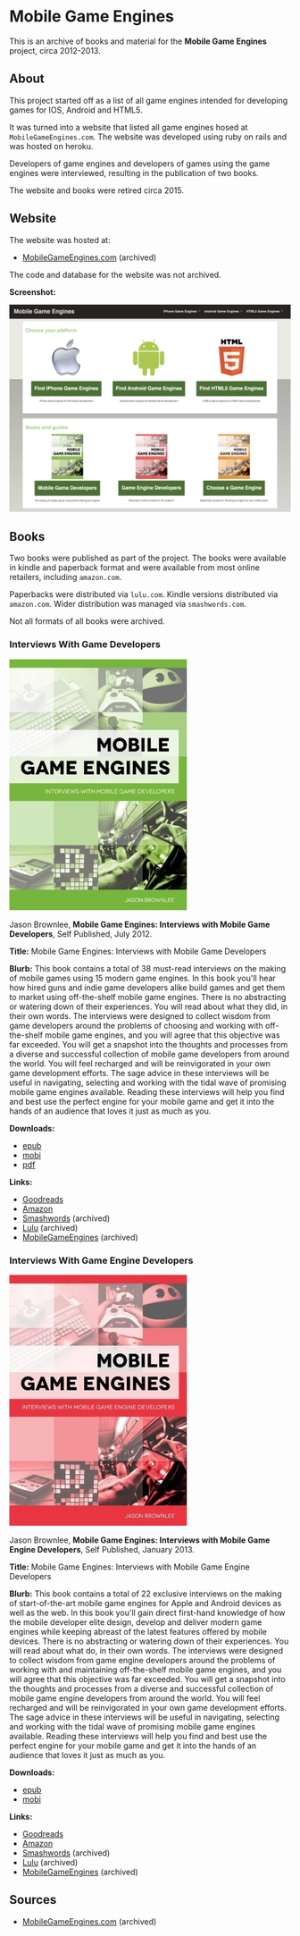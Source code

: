 # Mobile Game Engines

This is an archive of books and material for the **Mobile Game Engines** project, circa 2012-2013.

## About

This project started off as a list of all game engines intended for developing games for IOS, Android and HTML5.

It was turned into a website that listed all game engines hosed at `MobileGameEngines.com`. The website was developed using ruby on rails and was hosted on heroku.

Developers of game engines and developers of games using the game engines were interviewed, resulting in the publication of two books.

The website and books were retired circa 2015.

## Website

The website was hosted at:

* [MobileGameEngines.com](https://web.archive.org/web/20140203020740/http://mobilegameengines.com/) (archived)

The code and database for the website was not archived.

**Screenshot:**

![MobileGameEngines.com](website/ScreenShot.png)

## Books

Two books were published as part of the project. The books were available in kindle and paperback format and were available from most online retailers, including `amazon.com`.

Paperbacks were distributed via `lulu.com`. Kindle versions distributed via `amazon.com`. Wider distribution was managed via `smashwords.com`.

Not all formats of all books were archived.

### Interviews With Game Developers

![Mobile Game Engines: Interviews with Mobile Game Developers](covers/green.jpg)

Jason Brownlee, __Mobile Game Engines: Interviews with Mobile Game Developers__, Self Published, July 2012.

**Title:** Mobile Game Engines: Interviews with Mobile Game Developers

**Blurb:** This book contains a total of 38 must-read interviews on the making of mobile games using 15 modern game engines. In this book you'll hear how hired guns and indie game developers alike build games and get them to market using off-the-shelf mobile game engines. There is no abstracting or watering down of their experiences. You will read about what they did, in their own words. The interviews were designed to collect wisdom from game developers around the problems of choosing and working with off-the-shelf mobile game engines, and you will agree that this objective was far exceeded. You will get a snapshot into the thoughts and processes from a diverse and successful collection of mobile game developers from around the world. You will feel recharged and will be reinvigorated in your own game development efforts. The sage advice in these interviews will be useful in navigating, selecting and working with the tidal wave of promising mobile game engines available. Reading these interviews will help you find and best use the perfect engine for your mobile game and get it into the hands of an audience that loves it just as much as you.

**Downloads:**

* [epub](books/mobile-game-engines-interviews-with-mobile-game-developers.epub)
* [mobi](books/mobile-game-engines-interviews-with-mobile-game-developers.mobi)
* [pdf](books/mobile-game-engines-interviews-with-mobile-game-developers.pdf)

**Links:**

* [Goodreads](https://www.goodreads.com/book/show/21084991-mobile-game-engines)
* [Amazon](https://www.amazon.com/dp/B008KIS2FY)
* [Smashwords](https://web.archive.org/web/20140209140714/https://www.smashwords.com/books/view/177903) (archived)
*  [Lulu](https://web.archive.org/web/20141221140723/http://www.lulu.com/shop/jason-brownlee/mobile-game-engines-interviews-with-mobile-game-developers/paperback/product-20226444.html) (archived)
* [MobileGameEngines](https://web.archive.org/web/20140207235924/http://mobilegameengines.com/interviews_with_mobile_game_developers) (archived)

### Interviews With Game Engine Developers

![Mobile Game Engines: Interviews with Mobile Game Engine Developers](covers/red.jpg)

Jason Brownlee, __Mobile Game Engines: Interviews with Mobile Game Engine Developers__, Self Published, January 2013.

**Title:** Mobile Game Engines: Interviews with Mobile Game Engine Developers

**Blurb:** This book contains a total of 22 exclusive interviews on the making of start-of-the-art mobile game engines for Apple and Android devices as well as the web. In this book you'll gain direct first-hand knowledge of how the mobile developer elite design, develop and deliver modern game engines while keeping abreast of the latest features offered by mobile devices. There is no abstracting or watering down of their experiences. You will read about what do, in their own words. The interviews were designed to collect wisdom from game engine developers around the problems of working with and maintaining off-the-shelf mobile game engines, and you will agree that this objective was far exceeded. You will get a snapshot into the thoughts and processes from a diverse and successful collection of mobile game engine developers from around the world. You will feel recharged and will be reinvigorated in your own game development efforts. The sage advice in these interviews will be useful in navigating, selecting and working with the tidal wave of promising mobile game engines available. Reading these interviews will help you find and best use the perfect engine for your mobile game and get it into the hands of an audience that loves it just as much as you.

**Downloads:**

* [epub](books/mobile-game-engines-interviews-with-mobile-game-engine-developers.epub)
* [mobi](books/mobile-game-engines-interviews-with-mobile-game-engine-developers.mobi)

**Links:**

* [Goodreads](https://www.goodreads.com/book/show/19187970-mobile-game-engines)
* [Amazon](https://www.amazon.com/dp/B00AW8XUKC)
* [Smashwords](https://web.archive.org/web/20140209124810/https://www.smashwords.com/books/view/270950) (archived)
* [Lulu](https://web.archive.org/web/20140122032712/http://www.lulu.com/shop/jason-brownlee/mobile-game-engines-interviews-with-mobile-game-engine-developers/paperback/product-20609454.html) (archived)
* [MobileGameEngines](https://web.archive.org/web/20140129170118/http://mobilegameengines.com/interviews_with_mobile_game_engine_developers) (archived)

## Sources

* [MobileGameEngines.com](https://web.archive.org/web/20140203020740/http://mobilegameengines.com/) (archived)

